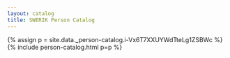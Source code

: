 ```yaml
---
layout: catalog
title: SWERIK Person Catalog
---
```

{% assign p = site.data._person-catalog.i-Vx6T7XXUYWdTteLg1ZSBWc %}
{% include person-catalog.html p=p %}


